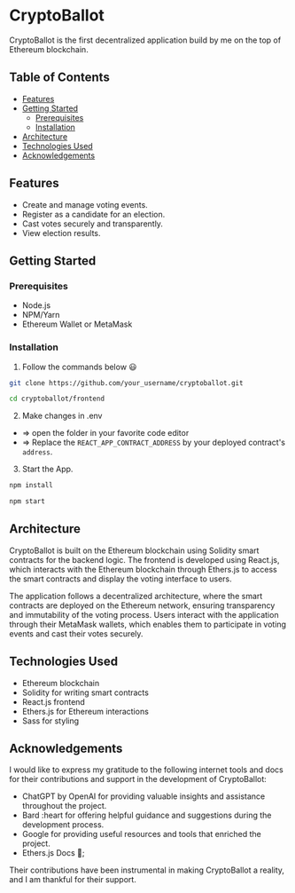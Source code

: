 # CryptoBallot

CryptoBallot is the first decentralized application build by me on the top of Ethereum blockchain.

## Table of Contents

- [Features](#features)
- [Getting Started](#getting-started)
  - [Prerequisites](#prerequisites)
  - [Installation](#installation)
- [Architecture](#architecture)
- [Technologies Used](#technologies-used)
- [Acknowledgements](#acknowledgements)

## Features

- Create and manage voting events.
- Register as a candidate for an election.
- Cast votes securely and transparently.
- View election results.

## Getting Started

### Prerequisites

- Node.js
- NPM/Yarn
- Ethereum Wallet or MetaMask

### Installation

1. Follow the commands below 😃

```bash
git clone https://github.com/your_username/cryptoballot.git

cd cryptoballot/frontend
```
2. Make changes in .env

- => open the folder in your favorite code editor 
- => Replace the `REACT_APP_CONTRACT_ADDRESS` by your deployed contract's `address`.

3. Start the App.

```bash
npm install

npm start
```


## Architecture

CryptoBallot is built on the Ethereum blockchain using Solidity smart contracts for the backend logic. The frontend is developed using React.js, which interacts with the Ethereum blockchain through Ethers.js to access the smart contracts and display the voting interface to users.

The application follows a decentralized architecture, where the smart contracts are deployed on the Ethereum network, ensuring transparency and immutability of the voting process. Users interact with the application through their MetaMask wallets, which enables them to participate in voting events and cast their votes securely.

## Technologies Used
- Ethereum blockchain
- Solidity for writing smart contracts
- React.js frontend
- Ethers.js for Ethereum interactions
- Sass for styling

## Acknowledgements
I would like to express my gratitude to the following internet tools and docs for their contributions and support in the development of CryptoBallot:

- ChatGPT by OpenAI for providing valuable insights and assistance throughout the project.
- Bard :heart for offering helpful guidance and suggestions during the development process.
- Google for providing useful resources and tools that enriched the project.
- Ethers.js Docs 💯;
  
Their contributions have been instrumental in making CryptoBallot a reality, and I am thankful for their support.